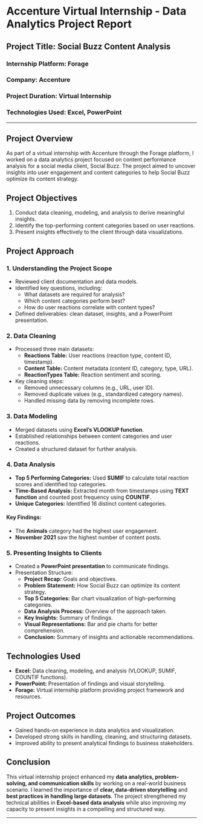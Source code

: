 # Accenture Virtual Internship - Data Analytics Project Report

## Project Title: Social Buzz Content Analysis

### Internship Platform: Forage  
### Company: Accenture  
### Project Duration: Virtual Internship  
### Technologies Used: Excel, PowerPoint  

---

## Project Overview
As part of a virtual internship with Accenture through the Forage platform, I worked on a data analytics project focused on content performance analysis for a social media client, Social Buzz. The project aimed to uncover insights into user engagement and content categories to help Social Buzz optimize its content strategy.

## Project Objectives
1. Conduct data cleaning, modeling, and analysis to derive meaningful insights.
2. Identify the top-performing content categories based on user reactions.
3. Present insights effectively to the client through data visualizations.

## Project Approach
### 1. Understanding the Project Scope
- Reviewed client documentation and data models.
- Identified key questions, including: 
  - What datasets are required for analysis?
  - Which content categories perform best?
  - How do user reactions correlate with content types?
- Defined deliverables: clean dataset, insights, and a PowerPoint presentation.

### 2. Data Cleaning
- Processed three main datasets:
  - **Reactions Table:** User reactions (reaction type, content ID, timestamp).
  - **Content Table:** Content metadata (content ID, category, type, URL).
  - **ReactionTypes Table:** Reaction sentiment and scoring.
- Key cleaning steps:
  - Removed unnecessary columns (e.g., URL, user ID).
  - Removed duplicate values (e.g., standardized category names).
  - Handled missing data by removing incomplete rows.

### 3. Data Modeling
- Merged datasets using **Excel’s VLOOKUP function**.
- Established relationships between content categories and user reactions.
- Created a structured dataset for further analysis.

### 4. Data Analysis
- **Top 5 Performing Categories:** Used **SUMIF** to calculate total reaction scores and identified top categories.
- **Time-Based Analysis:** Extracted month from timestamps using **TEXT function** and counted post frequency using **COUNTIF**.
- **Unique Categories:** Identified 16 distinct content categories.

#### Key Findings:
- The **Animals** category had the highest user engagement.
- **November 2021** saw the highest number of content posts.

### 5. Presenting Insights to Clients
- Created a **PowerPoint presentation** to communicate findings.
- Presentation Structure:
  - **Project Recap:** Goals and objectives.
  - **Problem Statement:** How Social Buzz can optimize its content strategy.
  - **Top 5 Categories:** Bar chart visualization of high-performing categories.
  - **Data Analysis Process:** Overview of the approach taken.
  - **Key Insights:** Summary of findings.
  - **Visual Representations:** Bar and pie charts for better comprehension.
  - **Conclusion:** Summary of insights and actionable recommendations.

## Technologies Used
- **Excel:** Data cleaning, modeling, and analysis (VLOOKUP, SUMIF, COUNTIF functions).
- **PowerPoint:** Presentation of findings and visual storytelling.
- **Forage:** Virtual internship platform providing project framework and resources.

## Project Outcomes
- Gained hands-on experience in data analytics and visualization.
- Developed strong skills in handling, cleaning, and structuring datasets.
- Improved ability to present analytical findings to business stakeholders.

## Conclusion
This virtual internship project enhanced my **data analytics, problem-solving, and communication skills** by working on a real-world business scenario. I learned the importance of **clear, data-driven storytelling** and **best practices in handling large datasets**. The project strengthened my technical abilities in **Excel-based data analysis** while also improving my capacity to present insights in a compelling and structured way.

---
